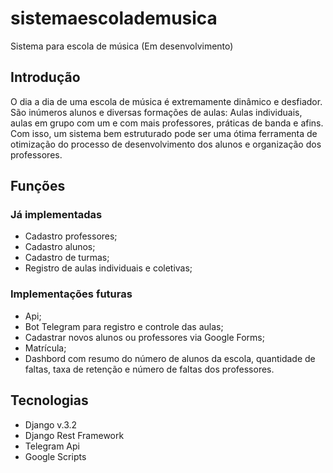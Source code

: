 # sistemaescolademusica
Sistema para escola de música (Em desenvolvimento)

## Introdução
O dia a dia de uma escola de música é extremamente dinâmico e desfiador. São inúmeros alunos e diversas formações de aulas: Aulas individuais, aulas em grupo com um e com mais professores, práticas de banda e afins. Com isso, um sistema bem estruturado pode ser uma ótima ferramenta de otimização do processo de desenvolvimento dos alunos e organização dos professores.

## Funções
### Já implementadas
- Cadastro professores;
- Cadastro alunos;
- Cadastro de turmas;
- Registro de aulas individuais e coletivas;
### Implementações futuras
- Api;
- Bot Telegram para registro e controle das aulas;
- Cadastrar novos alunos ou professores via Google Forms;
- Matrícula;
- Dashbord com resumo do número de alunos da escola, quantidade de faltas, taxa de retenção e número de faltas dos professores.

## Tecnologias
- Django v.3.2
- Django Rest Framework
- Telegram Api
- Google Scripts


